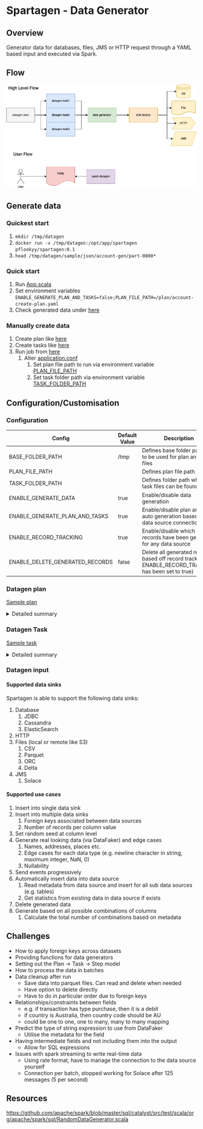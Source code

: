 # Spartagen - Data Generator

## Overview

Generator data for databases, files, JMS or HTTP request through a YAML based input and executed via Spark.

## Flow

![Spartagen high level design](design/spartagen-design.png "High level design")

## Generate data
### Quickest start
1. `mkdir /tmp/datagen`
2. `docker run -v /tmp/datagen:/opt/app/spartagen pflookyy/spartagen:0.1`
3. `head /tmp/datagen/sample/json/account-gen/part-0000*`

### Quick start
1. Run [App.scala](app/src/main/scala/com/github/pflooky/datagen/App.scala)
2. Set environment variables `ENABLE_GENERATE_PLAN_AND_TASKS=false;PLAN_FILE_PATH=/plan/account-create-plan.yaml`
3. Check generated data under [here](app/src/test/resources/sample/json)

### Manually create data
1. Create plan like [here](app/src/main/resources/plan/customer-create-plan.yaml)
2. Create tasks like [here](app/src/main/resources/task/postgres/postgres-customer-task.yaml)
3. Run job from [here](app/src/main/scala/com/github/pflooky/datagen/App.scala)
   1. Alter [application.conf](app/src/main/resources/application.conf)
      1. Set plan file path to run via environment variable [PLAN_FILE_PATH](app/src/main/resources/application.conf)
      2. Set task folder path via environment variable [TASK_FOLDER_PATH](app/src/main/resources/application.conf)

## Configuration/Customisation
### Configuration

| Config                          | Default Value | Description                                                                                             |
|---------------------------------|---------------|---------------------------------------------------------------------------------------------------------|
| BASE_FOLDER_PATH                | /tmp          | Defines base folder pathway to be used for plan and task files                                          |
| PLAN_FILE_PATH                  | <empty>       | Defines plan file path                                                                                  |
| TASK_FOLDER_PATH                | <empty>       | Defines folder path where all task files can be found                                                   |
| ENABLE_GENERATE_DATA            | true          | Enable/disable data generation                                                                          |
| ENABLE_GENERATE_PLAN_AND_TASKS  | true          | Enable/disable plan and task auto generation based off data source connections                          |
| ENABLE_RECORD_TRACKING          | true          | Enable/disable which data records have been generated for any data source                               |
| ENABLE_DELETE_GENERATED_RECORDS | false         | Delete all generated records based off record tracking (if ENABLE_RECORD_TRACKING has been set to true) |

### Datagen plan

[Sample plan](app/src/main/resources/plan/customer-create-plan.yaml)

<details><summary>Detailed summary</summary><br>

```yaml
name: "customer_create_plan"
description: "Create customers in JDBC and Cassandra"
tasks:
  #list of tasks to execute
  - name: "jdbc_customer_accounts_table_create"
    #Name of the data source with configuration as defined in application.conf
    dataSourceName: "postgres"
  - name: "parquet_transaction_file"
    dataSourceName: "parquet"
  - name: "cassandra_customer_status_table_create"
    dataSourceName: "cassandra"
    #Can disable tasks, enabled by default
    enabled: false
  - name: "cassandra_customer_transactions_table_create"
    dataSourceName: "cassandra"
    enabled: false

sinkOptions:
  #Define a static seed if you want consistent data produced
  seed: "1"
  #Define any foreign keys that should match across data tasks
  foreignKeys:
    #The foreign key name with naming convention [dataSourceName].[schema].[column name]
    "postgres.accounts.account_number":
      #List of columns to match with same naming convention
      - "parquet.transactions.account_id"
```

</details>

### Datagen Task

[Sample task](app/src/main/resources/task/postgres/postgres-transaction-task.yaml)

<details><summary>Detailed summary</summary><br>

Simple sample

```yaml
name: "jdbc_customer_accounts_table_create"
steps:
  #Define one or more steps within a task
  - name: "accounts"
    type: "postgres"
    count:
      #Number of records to generate
      total: 10
    #Define any Spark options to pass when pushing data
    options:
      dbtable: "account.accounts"
    schema:
      #How to discover the schema: only supports manual for now
      type: "manual"
      fields:
        - name: "account_number"
          #Data type of column: string, int, double, date
          type: "string"
          generator:
            #Type of data generator: regex, random, oneOf
            type: "regex"
            #Options to set per type of generator
            options:
              regex: "ACC1[0-9]{5,10}"
              seed: 1 #Can set the random seed at column level
        - name: "account_status"
          type: "string"
          generator:
            type: "oneOf"
            options:
              #List of potential values
              oneOf:
                - "open"
                - "closed"
        - name: "open_date"
          type: "date"
          generator:
            type: "random"
            #`options` is optional, will revert to defaults if not defined
            options:
              minValue: "2020-01-01" #Default: now() - 5 days
              maxValue: "2022-12-31" #Default: now()
        - name: "created_by"
          type: "string"
          generator:
            type: "random"
            options:
              minLength: 10  #Default: 1
              maxLength: 100 #Default: 20
        - name: "customer_id"
          type: "int"
          generator:
            type: "random"
            options:
              minValue: 0    #Default: 0
              maxValue: 100  #Default: 1
```

With multiple records per key (i.e. have X number of transactions per account)

```yaml
name: "parquet_transaction_file"
steps:
  - name: "transactions"
    type: "parquet"
    options:
      path: "/tmp/sample/parquet/transactions"
    count:
      #Number of records per column to generate
      perColumn:
        #Can be based on multiple columns
        columnNames:
          - "account_id"
        #Can define simple count of records
        count: 10
        #Or define generator for number of records (has to be int generator)
        generator:
          type: "random"
          options:
            minValue: 1
            maxValue: 10
...
```

</details>

### Datagen input

#### Supported data sinks

Spartagen is able to support the following data sinks:

1. Database
   1. JDBC
   2. Cassandra
   3. ElasticSearch
2. HTTP
3. Files (local or remote like S3)
   1. CSV
   2. Parquet
   3. ORC
   4. Delta
4. JMS
   1. Solace

#### Supported use cases

1. Insert into single data sink
2. Insert into multiple data sinks
   1. Foreign keys associated between data sources
   2. Number of records per column value
3. Set random seed at column level
4. Generate real looking data (via DataFaker) and edge cases
   1. Names, addresses, places etc.
   2. Edge cases for each data type (e.g. newline character in string, maximum integer, NaN, 0)
   3. Nullability
5. Send events progressively
6. Automatically insert data into data source
   1. Read metadata from data source and insert for all sub data sources (e.g. tables)
   2. Get statistics from existing data in data source if exists
7. Delete generated data
8. Generate based on all possible combinations of columns
   1. Calculate the total number of combinations based on metadata

## Challenges

- How to apply foreign keys across datasets
- Providing functions for data generators
- Setting out the Plan -> Task -> Step model
- How to process the data in batches
- Data cleanup after run
  - Save data into parquet files. Can read and delete when needed
  - Have option to delete directly
  - Have to do in particular order due to foreign keys
- Relationships/constraints between fields
  - e.g. if transaction has type purchase, then it is a debit
  - if country is Australia, then country code should be AU
  - could be one to one, one to many, many to many mapping
- Predict the type of string expression to use from DataFaker
  - Utilise the metadata for the field
- Having intermediate fields and not including them into the output
  - Allow for SQL expressions
- Issues with spark streaming to write real-time data
  - Using rate format, have to manage the connection to the data source yourself
  - Connection per batch, stopped working for Solace after 125 messages (5 per second)

## Resources

https://github.com/apache/spark/blob/master/sql/catalyst/src/test/scala/org/apache/spark/sql/RandomDataGenerator.scala
